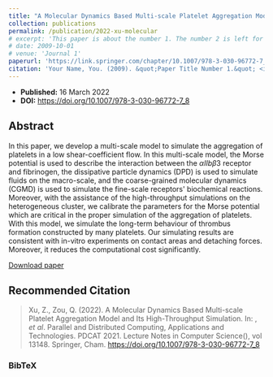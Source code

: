```yaml
---
title: "A Molecular Dynamics Based Multi-scale Platelet Aggregation Model and Its High-Throughput Simulation"
collection: publications
permalink: /publication/2022-xu-molecular
# excerpt: 'This paper is about the number 1. The number 2 is left for future work.'
# date: 2009-10-01
# venue: 'Journal 1'
paperurl: 'https://link.springer.com/chapter/10.1007/978-3-030-96772-7_8'
citation: 'Your Name, You. (2009). &quot;Paper Title Number 1.&quot; <i>Journal 1</i>. 1(1).'
---
```


- **Published:** 16 March 2022
- **DOI:** https://doi.org/10.1007/978-3-030-96772-7_8

## Abstract

In this paper, we develop a multi-scale model to simulate the aggregation of platelets in a low shear-coefficient flow. In this multi-scale model, the Morse potential is used to describe the interaction between the $αIIbβ3$ receptor and fibrinogen, the dissipative particle dynamics (DPD) is used to simulate fluids on the macro-scale, and the coarse-grained molecular dynamics (CGMD) is used to simulate the fine-scale receptors' biochemical reactions. Moreover, with the assistance of the high-throughput simulations on the heterogeneous cluster, we calibrate the parameters for the Morse potential which are critical in the proper simulation of the aggregation of platelets. With this model, we simulate the long-term behaviour of thrombus formation constructed by many platelets. Our simulating results are consistent with in-vitro experiments on contact areas and detaching forces. Moreover, it reduces the computational cost significantly.

[Download paper](https://link.springer.com/chapter/10.1007/978-3-030-96772-7_8)


## Recommended Citation

> Xu, Z., Zou, Q. (2022). A Molecular Dynamics Based Multi-scale Platelet Aggregation Model and Its High-Throughput Simulation. In: , *et al*. Parallel and Distributed Computing, Applications and Technologies. PDCAT 2021. Lecture Notes in Computer Science(), vol 13148. Springer, Cham. https://doi.org/10.1007/978-3-030-96772-7_8

### BibTeX
```bibtex

```